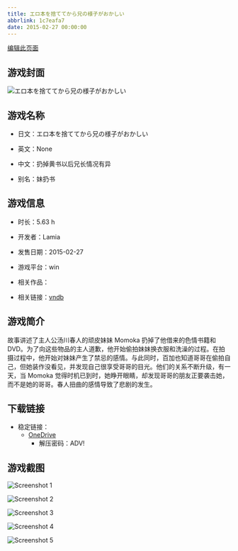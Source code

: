 ```yaml
---
title: エロ本を捨ててから兄の様子がおかしい
abbrlink: 1c7eafa7
date: 2015-02-27 00:00:00
---
```

[编辑此页面](https://github.com/ACG-3/ADV3-source/blob/main/source/_posts/games/%E3%82%A8%E3%83%AD%E6%9C%AC%E3%82%92%E6%8D%A8%E3%81%A6%E3%81%A6%E3%81%8B%E3%82%89%E5%85%84%E3%81%AE%E6%A7%98%E5%AD%90%E3%81%8C%E3%81%8A%E3%81%8B%E3%81%97%E3%81%84.md)

## 游戏封面

![エロ本を捨ててから兄の様子がおかしい](https://pan.timero.xyz/d/onedrive/img_lib_001/%E3%82%A8%E3%83%AD%E6%9C%AC%E3%82%92%E6%8D%A8%E3%81%A6%E3%81%A6%E3%81%8B%E3%82%89%E5%85%84%E3%81%AE%E6%A7%98%E5%AD%90%E3%81%8C%E3%81%8A%E3%81%8B%E3%81%97%E3%81%84_cover.avif)


## 游戏名称

- 日文：エロ本を捨ててから兄の様子がおかしい
- 英文：None
- 中文：扔掉黄书以后兄长情况有异

- 别名：妹扔书


## 游戏信息

- 时长：5.63 h
- 开发者：Lamia
- 发售日期：2015-02-27
- 游戏平台：win
- 相关作品：

- 相关链接：[vndb](https://vndb.org/v16372)


## 游戏简介

故事讲述了主人公汤川春人的顽皮妹妹 Momoka 扔掉了他借来的色情书籍和 DVD。为了向这些物品的主人道歉，他开始偷拍妹妹换衣服和洗澡的过程。在拍摄过程中，他开始对妹妹产生了禁忌的感情。与此同时，百加也知道哥哥在偷拍自己，但她装作没看见，并发现自己很享受哥哥的目光。他们的关系不断升级，有一天，当 Momoka 觉得时机已到时，她睁开眼睛，却发现哥哥的朋友正要袭击她，而不是她的哥哥。春人扭曲的感情导致了悲剧的发生。


## 下载链接

- 稳定链接：
    - [OneDrive](https://pan.timero.xyz/onedrive/adv_lib_001/%E3%82%A8%E3%83%AD%E6%9C%AC%E3%82%92%E6%8D%A8%E3%81%A6%E3%81%A6%E3%81%8B%E3%82%89%E5%85%84%E3%81%AE%E6%A7%98%E5%AD%90%E3%81%8C%E3%81%8A%E3%81%8B%E3%81%97%E3%81%84)
        - 解压密码：ADV!



## 游戏截图


![Screenshot 1](https://pan.timero.xyz/d/onedrive/img_lib_001/%E3%82%A8%E3%83%AD%E6%9C%AC%E3%82%92%E6%8D%A8%E3%81%A6%E3%81%A6%E3%81%8B%E3%82%89%E5%85%84%E3%81%AE%E6%A7%98%E5%AD%90%E3%81%8C%E3%81%8A%E3%81%8B%E3%81%97%E3%81%84_Screenshot_1.avif)

![Screenshot 2](https://pan.timero.xyz/d/onedrive/img_lib_001/%E3%82%A8%E3%83%AD%E6%9C%AC%E3%82%92%E6%8D%A8%E3%81%A6%E3%81%A6%E3%81%8B%E3%82%89%E5%85%84%E3%81%AE%E6%A7%98%E5%AD%90%E3%81%8C%E3%81%8A%E3%81%8B%E3%81%97%E3%81%84_Screenshot_2.avif)

![Screenshot 3](https://pan.timero.xyz/d/onedrive/img_lib_001/%E3%82%A8%E3%83%AD%E6%9C%AC%E3%82%92%E6%8D%A8%E3%81%A6%E3%81%A6%E3%81%8B%E3%82%89%E5%85%84%E3%81%AE%E6%A7%98%E5%AD%90%E3%81%8C%E3%81%8A%E3%81%8B%E3%81%97%E3%81%84_Screenshot_3.avif)

![Screenshot 4](https://pan.timero.xyz/d/onedrive/img_lib_001/%E3%82%A8%E3%83%AD%E6%9C%AC%E3%82%92%E6%8D%A8%E3%81%A6%E3%81%A6%E3%81%8B%E3%82%89%E5%85%84%E3%81%AE%E6%A7%98%E5%AD%90%E3%81%8C%E3%81%8A%E3%81%8B%E3%81%97%E3%81%84_Screenshot_4.avif)

![Screenshot 5](https://pan.timero.xyz/d/onedrive/img_lib_001/%E3%82%A8%E3%83%AD%E6%9C%AC%E3%82%92%E6%8D%A8%E3%81%A6%E3%81%A6%E3%81%8B%E3%82%89%E5%85%84%E3%81%AE%E6%A7%98%E5%AD%90%E3%81%8C%E3%81%8A%E3%81%8B%E3%81%97%E3%81%84_Screenshot_5.avif)

